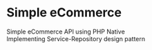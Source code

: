 # Simple eCommerce
Simple eCommerce API using PHP Native<br>
Implementing Service-Repository design pattern
